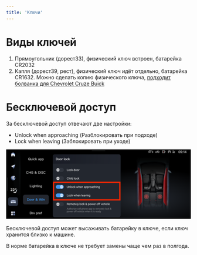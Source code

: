 ```yaml
---
title: 'Ключи'
---
```


# Виды ключей

1. Прямоугольник (дорест33), физический ключ встроен, батарейка CR2032
2. Капля (дорест39, рест), физический ключ идёт отдельно, батарейка CR1632. Можно сделать копию физического ключа, [подходит болванка для Chevrolet Cruze Buick](https://sl.aliexpress.ru/p?key=k6McsxO)

# Бесключевой доступ

За бесключевой доступ отвечают две настройки:
  - Unlock when approaching (Разблокировать при подходе)
  - Lock when leaving (Заблокировать при уходе)

![Auto -> Door & Win -> Lock / Unlock](keys-lock-unlock.png "Auto -> Door & Win -> Lock / Unlock")

Бесключевой доступ может высаживать батарейку в ключе,
если ключ хранится близко к машине.

В норме батарейка в ключе не требует замены чаще чем раз в полгода.
